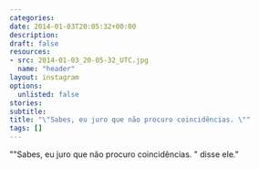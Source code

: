 ```yaml
---
categories:
date: 2014-01-03T20:05:32+00:00
description:
draft: false
resources:
- src: 2014-01-03_20-05-32_UTC.jpg
  name: "header"
layout: instagram
options:
  unlisted: false
stories:
subtitle:
title: "\"Sabes, eu juro que não procuro coincidências. \""
tags: []
---
```


"\"Sabes, eu juro que não procuro coincidências. \" disse ele."
